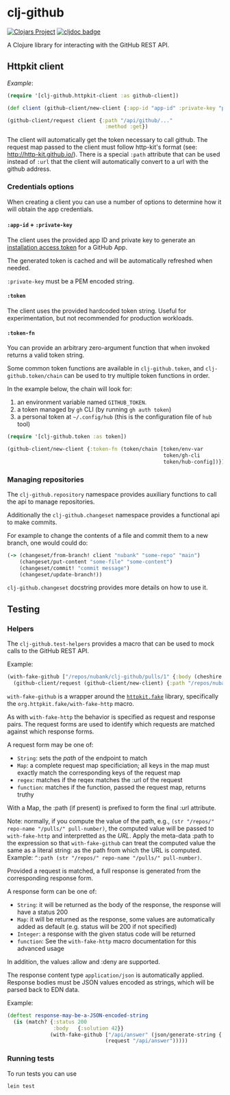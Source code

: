 # clj-github

[![Clojars Project](https://img.shields.io/clojars/v/dev.nubank/clj-github.svg)](https://clojars.org/dev.nubank/clj-github)
[![cljdoc badge](https://cljdoc.org/badge/dev.nubank/clj-github)](https://cljdoc.org/d/dev.nubank/clj-github)

A Clojure library for interacting with the GitHub REST API.

## Httpkit client

*Example*:
```clojure
(require '[clj-github.httpkit-client :as github-client])

(def client (github-client/new-client {:app-id "app-id" :private-key "private-key"}))

(github-client/request client {:path "/api/github/..."
                                :method :get})
```

The client will automatically get the token necessary to call github. The
request map passed to the client must follow http-kit's format (see: http://http-kit.github.io/).
There is a special `:path` attribute that can be used instead of `:url`
that the client will automatically convert to a url with the github address.

### Credentials options

When creating a client you can use a number of options to determine how it will obtain the app
credentials.

#### `:app-id` + `:private-key`

The client uses the provided app ID and private key to generate an [installation access token](https://docs.github.com/en/apps/creating-github-apps/authenticating-with-a-github-app/generating-an-installation-access-token-for-a-github-app)
for a GitHub App.

The generated token is cached and will be automatically refreshed when needed.

`:private-key` must be a PEM encoded string.

#### `:token`

The client uses the provided hardcoded token string. Useful for experimentation, but not recommended for production 
workloads.

#### `:token-fn`

You can provide an arbitrary zero-argument function that when invoked returns a valid token string.

Some common token functions are available in `clj-github.token`, and `clj-github.token/chain` can
be used to try multiple token functions in order.

In the example below, the chain will look for:
1. an environment variable named `GITHUB_TOKEN`.
2. a token managed by `gh` CLI (by running `gh auth token`)
3. a personal token at `~/.config/hub` (this is the configuration file of `hub` tool)

```clojure
(require '[clj-github.token :as token])

(github-client/new-client {:token-fn (token/chain [token/env-var
                                                   token/gh-cli
                                                   token/hub-config])})
```

### Managing repositories

The `clj-github.repository` namespace provides auxiliary functions to call the api to manage repositories.

Additionally the `clj-github.changeset` namespace provides a functional api to make commits.

For example to change the contents of a file and commit them to a new branch, one would could do:

```clojure
(-> (changeset/from-branch! client "nubank" "some-repo" "main")
    (changeset/put-content "some-file" "some-content")
    (changeset/commit! "commit message")
    (changeset/update-branch!))
```

`clj-github.changeset` docstring provides more details on how to use it.

## Testing

### Helpers

The `clj-github.test-helpers` provides a macro that can be used to mock
calls to the GitHub REST API. 

Example:
```clojure
(with-fake-github ["/repos/nubank/clj-github/pulls/1" {:body (cheshire.core/generate-string {:attr "value"})}]
  (github-client/request (github-client/new-client) {:path "/repos/nubank/clj-github/pulls/1"}))
```
 
`with-fake-github` is a wrapper around the [`httpkit.fake`](https://github.com/d11wtq/http-kit-fake) library, 
specifically the `org.httpkit.fake/with-fake-http` macro.

As with `with-fake-http` the behavior is specified as request and response pairs.
The request forms are used to identify which requests are matched against which response forms.

A request form may be one of:

* `String`: sets the _path_ of the endpoint to match
* `Map`: a complete request map specificiation; all keys in the map must exactly match the corresponding keys of the request map
* `regex`: matches if the reqex matches the :url of the request
* `function`: matches if the function, passed the request map, returns truthy

With a Map, the :path (if present) is prefixed to form the final :url attribute.

Note: normally, if you compute the value of the path, e.g., `(str "/repos/" repo-name "/pulls/" pull-number)`, the
computed value will be passed to `with-fake-http` and interpretted as the _URL_.  Apply the meta-data :path to the
expression so that `with-fake-github` can treat the computed value the same as a literal string: as the path from which
the URL is computed.  Example: `^:path (str "/repos/" repo-name "/pulls/" pull-number)`.

Provided a request is matched, a full response is generated from the corresponding response form.

A response form can be one of:

* `String`: it will be returned as the body of the response, the response will have a status 200
* `Map`: it will be returned as the response, some values are automatically added as default
(e.g. status will be 200 if not specified)
* `Integer`: a response with the given status code will be returned
* `function`: See the `with-fake-http` macro documentation for this advanced usage

In addition, the values :allow and :deny are supported.

The response content type `application/json` is automatically applied.
Response bodies must be JSON values encoded as strings, which will be parsed back to EDN data.

Example:
```clojure
(deftest response-may-be-a-JSON-encoded-string
  (is (match? {:status 200
               :body   {:solution 42}}
              (with-fake-github ["/api/answer" (json/generate-string {:solution 42})]
                                (request "/api/answer")))))
```


### Running tests

To run tests you can use

```
lein test
```

